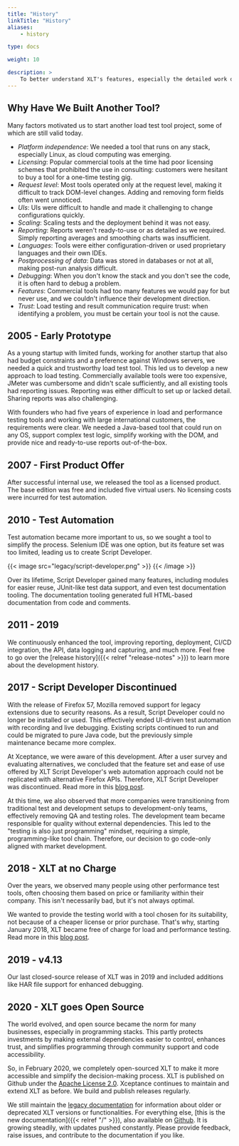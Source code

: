 ```yaml
---
title: "History"
linkTitle: "History"
aliases: 
    - history

type: docs

weight: 10

description: >
    To better understand XLT's features, especially the detailed work on reporting and scaling, you might want to explore its history.
---
```


## Why Have We Built Another Tool?
Many factors motivated us to start another load test tool project, some of which are still valid today.

* *Platform independence*: We needed a tool that runs on any stack, especially Linux, as cloud computing was emerging.
* *Licensing*: Popular commercial tools at the time had poor licensing schemes that prohibited the use in consulting: customers were hesitant to buy a tool for a one-time testing gig.
* *Request level*: Most tools operated only at the request level, making it difficult to track DOM-level changes. Adding and removing form fields often went unnoticed.
* *UIs*: UIs were difficult to handle and made it challenging to change configurations quickly.
* *Scaling*: Scaling tests and the deployment behind it was not easy.
* *Reporting*: Reports weren't ready-to-use or as detailed as we required. Simply reporting averages and smoothing charts was insufficient.
* *Languages*: Tools were either configuration-driven or used proprietary languages and their own IDEs.
* *Postprocessing of data*: Data was stored in databases or not at all, making post-run analysis difficult.
* *Debugging*: When you don't know the stack and you don't see the code, it is often hard to debug a problem.
* *Features*: Commercial tools had too many features we would pay for but never use, and we couldn't influence their development direction.
* *Trust*: Load testing and result communication require trust: when identifying a problem, you must be certain your tool is not the cause.

## 2005 - Early Prototype
As a young startup with limited funds, working for another startup that also had budget constraints and a preference against Windows servers, we needed a quick and trustworthy load test tool. This led us to develop a new approach to load testing. Commercially available tools were too expensive, JMeter was cumbersome and didn't scale sufficiently, and all existing tools had reporting issues. Reporting was either difficult to set up or lacked detail. Sharing reports was also challenging.

With founders who had five years of experience in load and performance testing tools and working with large international customers, the requirements were clear. We needed a Java-based tool that could run on any OS, support complex test logic, simplify working with the DOM, and provide nice and ready-to-use reports out-of-the-box.

## 2007 - First Product Offer
After successful internal use, we released the tool as a licensed product. The base edition was free and included five virtual users. No licensing costs were incurred for test automation.

## 2010 - Test Automation 
Test automation became more important to us, so we sought a tool to simplify the process. Selenium IDE was one option, but its feature set was too limited, leading us to create Script Developer.

{{< image src="legacy/script-developer.png" >}}
{{< /image >}}

Over its lifetime, Script Developer gained many features, including modules for easier reuse, JUnit-like test data support, and even test documentation tooling. The documentation tooling generated full HTML-based documentation from code and comments.

## 2011 - 2019
We continuously enhanced the tool, improving reporting, deployment, CI/CD integration, the API, data logging and capturing, and much more. Feel free to go over the [release history]({{< relref "release-notes" >}}) to learn more about the development history.

## 2017 - Script Developer Discontinued
With the release of Firefox 57, Mozilla removed support for legacy extensions due to security reasons. As a result, Script Developer could no longer be installed or used. This effectively ended UI-driven test automation with recording and live debugging. Existing scripts continued to run and could be migrated to pure Java code, but the previously simple maintenance became more complex.

At Xceptance, we were aware of this development. After a user survey and evaluating alternatives, we concluded that the feature set and ease of use offered by XLT Script Developer's web automation approach could not be replicated with alternative Firefox APIs. Therefore, XLT Script Developer was discontinued. Read more in this [blog post](https://blog.xceptance.com/2017/10/27/firefox-57-changes-and-xlt/). 

At this time, we also observed that more companies were transitioning from traditional test and development setups to development-only teams, effectively removing QA and testing roles. The development team became responsible for quality without external dependencies. This led to the "testing is also just programming" mindset, requiring a simple, programming-like tool chain. Therefore, our decision to go code-only aligned with market development.

## 2018 - XLT at no Charge
Over the years, we observed many people using other performance test tools, often choosing them based on price or familiarity within their company. This isn't necessarily bad, but it's not always optimal. 

We wanted to provide the testing world with a tool chosen for its suitability, not because of a cheaper license or prior purchase. That's why, starting January 2018, XLT became free of charge for load and performance testing. Read more in this [blog post](https://blog.xceptance.com/2017/12/21/xlt-now-available-free-of-charge/).

## 2019 - v4.13
Our last closed-source release of XLT was in 2019 and included additions like HAR file support for enhanced debugging.

## 2020 - XLT goes Open Source

The world evolved, and open source became the norm for many businesses, especially in programming stacks. This partly protects investments by making external dependencies easier to control, enhances trust, and simplifies programming through community support and code accessibility. 

So, in February 2020, we completely open-sourced XLT to make it more accessible and simplify the decision-making process. XLT is published on Github under the [Apache License 2.0](https://opensource.org/licenses/Apache-2.0). Xceptance continues to maintain and extend XLT as before. We build and publish releases regularly.

We still maintain the [legacy documentation](https://lab.xceptance.de/releases/xlt/5.7.1/index.html) for information about older or deprecated XLT versions or functionalities. For everything else, [this is the new documentation]({{< relref "/" >}}), also available on [Github](https://github.com/Xceptance/xlt-documentation). It is growing steadily, with updates pushed constantly. Please provide feedback, raise issues, and contribute to the documentation if you like.